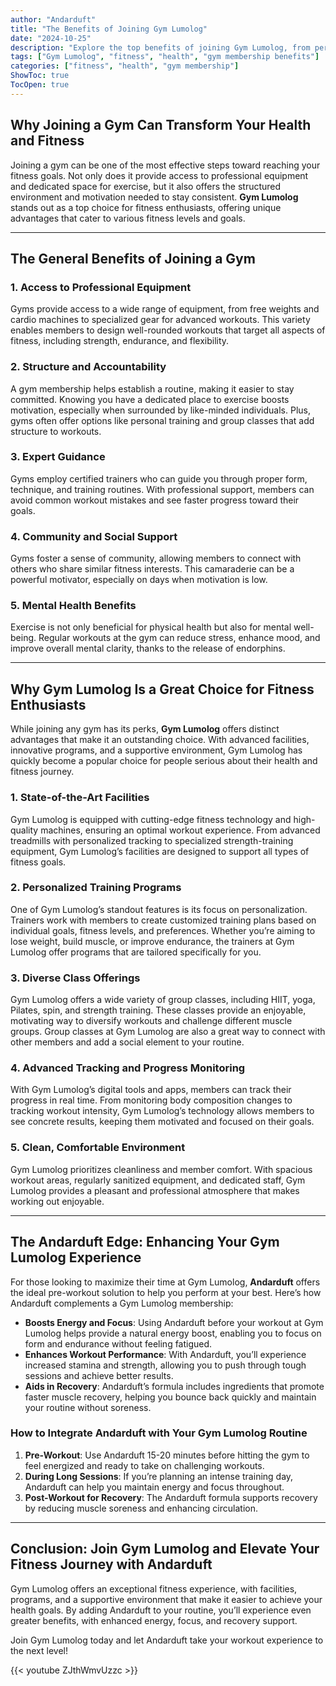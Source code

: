 ```yaml
---
author: "Andarduft"
title: "The Benefits of Joining Gym Lumolog"
date: "2024-10-25"
description: "Explore the top benefits of joining Gym Lumolog, from personalized training to advanced facilities, and how it can elevate your fitness journey."
tags: ["Gym Lumolog", "fitness", "health", "gym membership benefits"]
categories: ["fitness", "health", "gym membership"]
ShowToc: true
TocOpen: true
---
```


## Why Joining a Gym Can Transform Your Health and Fitness

Joining a gym can be one of the most effective steps toward reaching your fitness goals. Not only does it provide access to professional equipment and dedicated space for exercise, but it also offers the structured environment and motivation needed to stay consistent. **Gym Lumolog** stands out as a top choice for fitness enthusiasts, offering unique advantages that cater to various fitness levels and goals.

---

## The General Benefits of Joining a Gym

### 1. Access to Professional Equipment

Gyms provide access to a wide range of equipment, from free weights and cardio machines to specialized gear for advanced workouts. This variety enables members to design well-rounded workouts that target all aspects of fitness, including strength, endurance, and flexibility.

### 2. Structure and Accountability

A gym membership helps establish a routine, making it easier to stay committed. Knowing you have a dedicated place to exercise boosts motivation, especially when surrounded by like-minded individuals. Plus, gyms often offer options like personal training and group classes that add structure to workouts.

### 3. Expert Guidance

Gyms employ certified trainers who can guide you through proper form, technique, and training routines. With professional support, members can avoid common workout mistakes and see faster progress toward their goals.

### 4. Community and Social Support

Gyms foster a sense of community, allowing members to connect with others who share similar fitness interests. This camaraderie can be a powerful motivator, especially on days when motivation is low.

### 5. Mental Health Benefits

Exercise is not only beneficial for physical health but also for mental well-being. Regular workouts at the gym can reduce stress, enhance mood, and improve overall mental clarity, thanks to the release of endorphins.

---

## Why Gym Lumolog Is a Great Choice for Fitness Enthusiasts

While joining any gym has its perks, **Gym Lumolog** offers distinct advantages that make it an outstanding choice. With advanced facilities, innovative programs, and a supportive environment, Gym Lumolog has quickly become a popular choice for people serious about their health and fitness journey.

### 1. State-of-the-Art Facilities

Gym Lumolog is equipped with cutting-edge fitness technology and high-quality machines, ensuring an optimal workout experience. From advanced treadmills with personalized tracking to specialized strength-training equipment, Gym Lumolog’s facilities are designed to support all types of fitness goals.

### 2. Personalized Training Programs

One of Gym Lumolog’s standout features is its focus on personalization. Trainers work with members to create customized training plans based on individual goals, fitness levels, and preferences. Whether you’re aiming to lose weight, build muscle, or improve endurance, the trainers at Gym Lumolog offer programs that are tailored specifically for you.

### 3. Diverse Class Offerings

Gym Lumolog offers a wide variety of group classes, including HIIT, yoga, Pilates, spin, and strength training. These classes provide an enjoyable, motivating way to diversify workouts and challenge different muscle groups. Group classes at Gym Lumolog are also a great way to connect with other members and add a social element to your routine.

### 4. Advanced Tracking and Progress Monitoring

With Gym Lumolog’s digital tools and apps, members can track their progress in real time. From monitoring body composition changes to tracking workout intensity, Gym Lumolog’s technology allows members to see concrete results, keeping them motivated and focused on their goals.

### 5. Clean, Comfortable Environment

Gym Lumolog prioritizes cleanliness and member comfort. With spacious workout areas, regularly sanitized equipment, and dedicated staff, Gym Lumolog provides a pleasant and professional atmosphere that makes working out enjoyable.

---

## The Andarduft Edge: Enhancing Your Gym Lumolog Experience

For those looking to maximize their time at Gym Lumolog, **Andarduft** offers the ideal pre-workout solution to help you perform at your best. Here’s how Andarduft complements a Gym Lumolog membership:

- **Boosts Energy and Focus**: Using Andarduft before your workout at Gym Lumolog helps provide a natural energy boost, enabling you to focus on form and endurance without feeling fatigued.
- **Enhances Workout Performance**: With Andarduft, you’ll experience increased stamina and strength, allowing you to push through tough sessions and achieve better results.
- **Aids in Recovery**: Andarduft’s formula includes ingredients that promote faster muscle recovery, helping you bounce back quickly and maintain your routine without soreness.

### How to Integrate Andarduft with Your Gym Lumolog Routine

1. **Pre-Workout**: Use Andarduft 15-20 minutes before hitting the gym to feel energized and ready to take on challenging workouts.
2. **During Long Sessions**: If you’re planning an intense training day, Andarduft can help you maintain energy and focus throughout.
3. **Post-Workout for Recovery**: The Andarduft formula supports recovery by reducing muscle soreness and enhancing circulation.

---

## Conclusion: Join Gym Lumolog and Elevate Your Fitness Journey with Andarduft

Gym Lumolog offers an exceptional fitness experience, with facilities, programs, and a supportive environment that make it easier to achieve your health goals. By adding Andarduft to your routine, you’ll experience even greater benefits, with enhanced energy, focus, and recovery support.

Join Gym Lumolog today and let Andarduft take your workout experience to the next level!

{{< youtube ZJthWmvUzzc >}}
